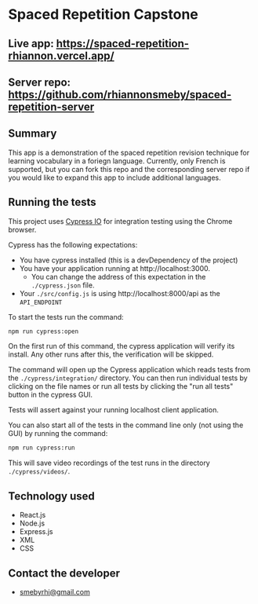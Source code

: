 # Spaced Repetition Capstone

## Live app: https://spaced-repetition-rhiannon.vercel.app/
## Server repo: https://github.com/rhiannonsmeby/spaced-repetition-server

## Summary

This app is a demonstration of the spaced repetition revision technique for learning vocabulary in a foriegn language. Currently, only French is supported, but you can fork this repo and the corresponding server repo if you would like to expand this app to include additional languages. 

## Running the tests

This project uses [Cypress IO](https://docs.cypress.io) for integration testing using the Chrome browser.

Cypress has the following expectations:

- You have cypress installed (this is a devDependency of the project)
- You have your application running at http://localhost:3000.
  - You can change the address of this expectation in the `./cypress.json` file.
- Your `./src/config.js` is using http://localhost:8000/api as the `API_ENDPOINT`

To start the tests run the command:

```bash
npm run cypress:open
```

On the first run of this command, the cypress application will verify its install. Any other runs after this, the verification will be skipped.

The command will open up the Cypress application which reads tests from the `./cypress/integration/` directory. You can then run individual tests by clicking on the file names or run all tests by clicking the "run all tests" button in the cypress GUI.

Tests will assert against your running localhost client application.

You can also start all of the tests in the command line only (not using the GUI) by running the command:

```bash
npm run cypress:run
```

This will save video recordings of the test runs in the directory `./cypress/videos/`.

## Technology used

- React.js
- Node.js
- Express.js
- XML
- CSS

## Contact the developer

- smebyrhi@gmail.com

